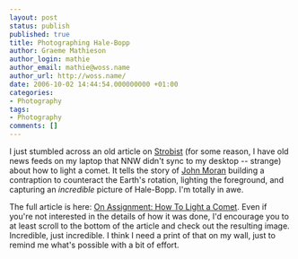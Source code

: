 ```yaml
---
layout: post
status: publish
published: true
title: Photographing Hale-Bopp
author: Graeme Mathieson
author_login: mathie
author_email: mathie@woss.name
author_url: http://woss.name/
date: 2006-10-02 14:44:54.000000000 +01:00
categories:
- Photography
tags:
- Photography
comments: []
---
```

I just stumbled across an old article on [Strobist](http://strobist.blogspot.com/) (for some reason, I have old news feeds on my laptop that NNW didn't sync to my desktop -- strange) about how to light a comet.  It tells the story of [John Moran](http://www.johnmoranphoto.com/) building a contraption to counteract the Earth's rotation, lighting the foreground, and capturing an *incredible* picture of Hale-Bopp.  I'm totally in awe.

The full article is here: [On Assignment: How To Light a Comet](http://strobist.blogspot.com/2006/09/on-assignment-how-to-light-comet.html).  Even if you're not interested in the details of how it was done, I'd encourage you to at least scroll to the bottom of the article and check out the resulting image.  Incredible, just incredible.  I think I need a print of that on my wall, just to remind me what's possible with a bit of effort.
